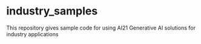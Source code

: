 # industry_samples
This repository gives sample code for using AI21 Generative AI solutions for industry applications
